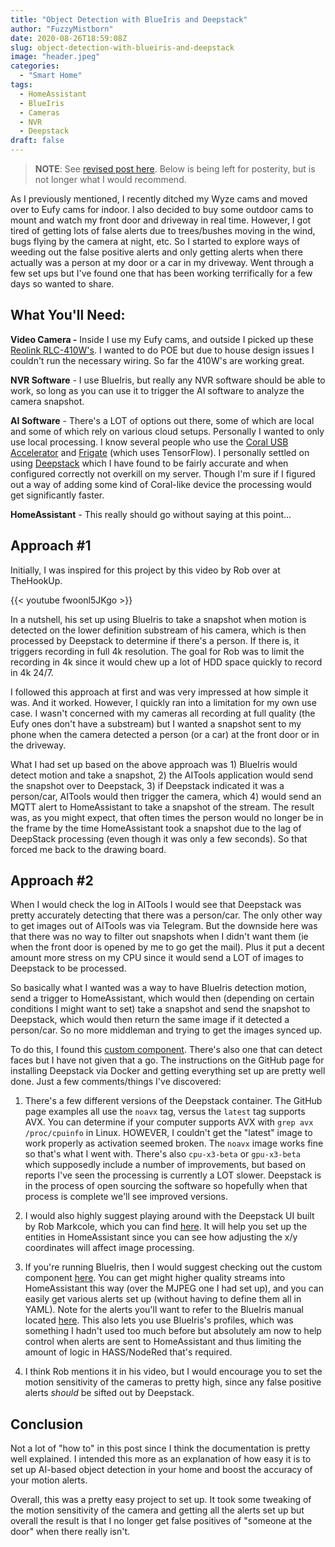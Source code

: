 ```yaml
---
title: "Object Detection with BlueIris and Deepstack"
author: "FuzzyMistborn"
date: 2020-08-26T18:59:08Z
slug: object-detection-with-blueiris-and-deepstack
image: "header.jpeg"
categories:
  - "Smart Home"
tags:
  - HomeAssistant
  - BlueIris
  - Cameras
  - NVR
  - Deepstack
draft: false
---
```


> **NOTE**: See [revised post here](https://blog.fuzzymistborn.com/blueiris-deepstack-revisited).  Below is being left for posterity, but is not longer what I would recommend.

As I previously mentioned, I recently ditched my Wyze cams and moved over to Eufy cams for indoor.  I also decided to buy some outdoor cams to mount and watch my front door and driveway in real time.  However, I got tired of getting lots of false alerts due to trees/bushes moving in the wind, bugs flying by the camera at night, etc.  So I started to explore ways of weeding out the false positive alerts and only getting alerts when there actually was a person at my door or a car in my driveway.  Went through a few set ups but I've found one that has been working terrifically for a few days so wanted to share.

## What You'll Need:

**Video Camera -** Inside I use my Eufy cams, and outside I picked up these [Reolink RLC-410W's](https://smile.amazon.com/gp/product/B07DC2GM5K/).  I wanted to do POE but due to house design issues I couldn't run the necessary wiring.  So far the 410W's are working great.

**NVR Software** - I use BlueIris, but really any NVR software should be able to work, so long as you can use it to trigger the AI software to analyze the camera snapshot.

**AI Software** - There's a LOT of options out there, some of which are local and some of which rely on various cloud setups.  Personally I wanted to only use local processing.  I know several people who use the [Coral USB Accelerator](https://smile.amazon.com/dp/B07S214S5Y/) and [Frigate](https://github.com/blakeblackshear/frigate) (which uses TensorFlow).  I personally settled on using [Deepstack](deepstack.cc/) which I have found to be fairly accurate and when configured correctly not overkill on my server.  Though I'm sure if I figured out a way of adding some kind of Coral-like device the processing would get significantly faster.

**HomeAssistant** - This really should go without saying at this point...

## Approach #1

Initially, I was inspired for this project by this video by Rob over at TheHookUp.

{{< youtube fwoonl5JKgo >}}

In a nutshell, his set up using BlueIris to take a snapshot when motion is detected on the lower definition substream of his camera, which is then processed by Deepstack to determine if there's a person.  If there is, it triggers recording in full 4k resolution.  The goal for Rob was to limit the recording in 4k since it would chew up a lot of HDD space quickly to record in 4k 24/7.

I followed this approach at first and was very impressed at how simple it was.  And it worked.  However, I quickly ran into a limitation for my own use case.  I wasn't concerned with my cameras all recording at full quality (the Eufy ones don't have a substream) but I wanted a snapshot sent to my phone when the camera detected a person (or a car) at the front door or in the driveway.

What I had set up based on the above approach was 1) BlueIris would detect motion and take a snapshot, 2) the AITools application would send the snapshot over to Deepstack, 3) if Deepstack indicated it was a person/car, AITools would then trigger the camera, which 4) would send an MQTT alert to HomeAssistant to take a snapshot of the stream.  The result was, as you might expect, that often times the person would no longer be in the frame by the time HomeAssistant took a snapshot due to the lag of DeepStack processing (even though it was only a few seconds).  So that forced me back to the drawing board.

## Approach #2

When I would check the log in AITools I would see that Deepstack was pretty accurately detecting that there was a person/car.  The only other way to get images out of AITools was via Telegram.  But the downside here was that there was no way to filter out snapshots when I didn't want them (ie when the front door is opened by me to go get the mail).  Plus it put a decent amount more stress on my CPU since it would send a LOT of images to Deepstack to be processed.

So basically what I wanted was a way to have BlueIris detection motion, send a trigger to HomeAssistant, which would then (depending on certain conditions I might want to set) take a snapshot and send the snapshot to Deepstack, which would then return the same image if it detected a person/car.  So no more middleman and trying to get the images synced up.

To do this, I found this [custom component](https://github.com/robmarkcole/HASS-Deepstack-object).  There's also one that can detect faces but I have not given that a go.  The instructions on the GitHub page for installing Deepstack via Docker and getting everything set up are pretty well done.  Just a few comments/things I've discovered:

1) There's a few different versions of the Deepstack container.  The GitHub page examples all use the `noavx` tag, versus the `latest` tag supports AVX.  You can determine if your computer supports AVX with `grep avx /proc/cpuinfo` in Linux.  HOWEVER, I couldn't get the "latest" image to work properly as activation seemed broken.  The `noavx` image works fine so that's what I went with.  There's also `cpu-x3-beta` or `gpu-x3-beta` which supposedly include a number of improvements, but based on reports I've seen the processing is currently a LOT slower.  Deepstack is in the process of open sourcing the software so hopefully when that process is complete we'll see improved versions.

2) I would also highly suggest playing around with the Deepstack UI built by Rob Markcole, which you can find [here](https://github.com/robmarkcole/deepstack-ui).  It will help you set up the entities in HomeAssistant since you can see how adjusting the x/y coordinates will affect image processing.

3) If you're running BlueIris, then I would suggest checking out the custom component [here](https://github.com/elad-bar/ha-blueiris).  You can get might higher quality streams into HomeAssistant this way (over the MJPEG one I had set up), and you can easily get various alerts set up (without having to define them all in YAML).  Note for the alerts you'll want to refer to the BlueIris manual located [here](https://github.com/elad-bar/ha-blueiris/blob/master/docs/blueiris-server.md).  This also lets you use BlueIris's profiles, which was something I hadn't used too much before but absolutely am now to help control when alerts are sent to HomeAssistant and thus limiting the amount of logic in HASS/NodeRed that's required.

4) I think Rob mentions it in his video, but I would encourage you to set the motion sensitivity of the cameras to pretty high, since any false positive alerts _should_ be sifted out by Deepstack.

## Conclusion

Not a lot of "how to" in this post since I think the documentation is pretty well explained.  I intended this more as an explanation of how easy it is to set up AI-based object detection in your home and boost the accuracy of your motion alerts.

Overall, this was a pretty easy project to set up.  It took some tweaking of the motion sensitivity of the camera and getting all the alerts set up but overall the result is that I no longer get false positives of "someone at the door" when there really isn't.
